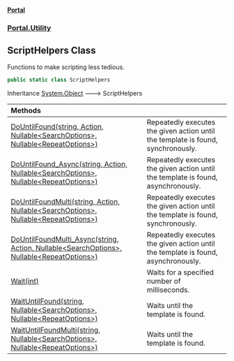 #### [Portal](index.md 'index')
### [Portal.Utility](Portal.Utility.md 'Portal.Utility')

## ScriptHelpers Class

Functions to make scripting less tedious.

```csharp
public static class ScriptHelpers
```

Inheritance [System.Object](https://docs.microsoft.com/en-us/dotnet/api/System.Object 'System.Object') &#129106; ScriptHelpers

| Methods | |
| :--- | :--- |
| [DoUntilFound(string, Action, Nullable&lt;SearchOptions&gt;, Nullable&lt;RepeatOptions&gt;)](Portal.Utility.ScriptHelpers.DoUntilFound(string,System.Action,System.Nullable_Portal.ImageDetection.SearchOptions_,System.Nullable_Portal.ImageDetection.RepeatOptions_).md 'Portal.Utility.ScriptHelpers.DoUntilFound(string, System.Action, System.Nullable<Portal.ImageDetection.SearchOptions>, System.Nullable<Portal.ImageDetection.RepeatOptions>)') | Repeatedly executes the given action until the template is found, synchronously. |
| [DoUntilFound_Async(string, Action, Nullable&lt;SearchOptions&gt;, Nullable&lt;RepeatOptions&gt;)](Portal.Utility.ScriptHelpers.DoUntilFound_Async(string,System.Action,System.Nullable_Portal.ImageDetection.SearchOptions_,System.Nullable_Portal.ImageDetection.RepeatOptions_).md 'Portal.Utility.ScriptHelpers.DoUntilFound_Async(string, System.Action, System.Nullable<Portal.ImageDetection.SearchOptions>, System.Nullable<Portal.ImageDetection.RepeatOptions>)') | Repeatedly executes the given action until the template is found, asynchronously. |
| [DoUntilFoundMulti(string, Action, Nullable&lt;SearchOptions&gt;, Nullable&lt;RepeatOptions&gt;)](Portal.Utility.ScriptHelpers.DoUntilFoundMulti(string,System.Action,System.Nullable_Portal.ImageDetection.SearchOptions_,System.Nullable_Portal.ImageDetection.RepeatOptions_).md 'Portal.Utility.ScriptHelpers.DoUntilFoundMulti(string, System.Action, System.Nullable<Portal.ImageDetection.SearchOptions>, System.Nullable<Portal.ImageDetection.RepeatOptions>)') | Repeatedly executes the given action until the template is found, synchronously. |
| [DoUntilFoundMulti_Async(string, Action, Nullable&lt;SearchOptions&gt;, Nullable&lt;RepeatOptions&gt;)](Portal.Utility.ScriptHelpers.DoUntilFoundMulti_Async(string,System.Action,System.Nullable_Portal.ImageDetection.SearchOptions_,System.Nullable_Portal.ImageDetection.RepeatOptions_).md 'Portal.Utility.ScriptHelpers.DoUntilFoundMulti_Async(string, System.Action, System.Nullable<Portal.ImageDetection.SearchOptions>, System.Nullable<Portal.ImageDetection.RepeatOptions>)') | Repeatedly executes the given action until the template is found, asynchronously. |
| [Wait(int)](Portal.Utility.ScriptHelpers.Wait(int).md 'Portal.Utility.ScriptHelpers.Wait(int)') | Waits for a specified number of milliseconds. |
| [WaitUntilFound(string, Nullable&lt;SearchOptions&gt;, Nullable&lt;RepeatOptions&gt;)](Portal.Utility.ScriptHelpers.WaitUntilFound(string,System.Nullable_Portal.ImageDetection.SearchOptions_,System.Nullable_Portal.ImageDetection.RepeatOptions_).md 'Portal.Utility.ScriptHelpers.WaitUntilFound(string, System.Nullable<Portal.ImageDetection.SearchOptions>, System.Nullable<Portal.ImageDetection.RepeatOptions>)') | Waits until the template is found. |
| [WaitUntilFoundMulti(string, Nullable&lt;SearchOptions&gt;, Nullable&lt;RepeatOptions&gt;)](Portal.Utility.ScriptHelpers.WaitUntilFoundMulti(string,System.Nullable_Portal.ImageDetection.SearchOptions_,System.Nullable_Portal.ImageDetection.RepeatOptions_).md 'Portal.Utility.ScriptHelpers.WaitUntilFoundMulti(string, System.Nullable<Portal.ImageDetection.SearchOptions>, System.Nullable<Portal.ImageDetection.RepeatOptions>)') | Waits until the template is found. |
